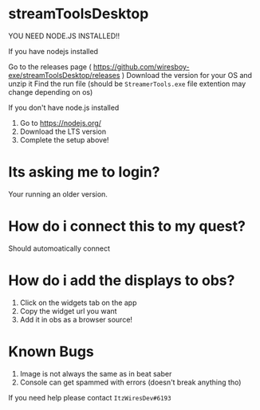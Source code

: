 # streamToolsDesktop

YOU NEED NODE.JS INSTALLED!!

If you have nodejs installed

Go to the releases page ( https://github.com/wiresboy-exe/streamToolsDesktop/releases )
Download the version for your OS and unzip it
Find the run file (should be `StreamerTools.exe` file extention may change depending on os)

If you don't have node.js installed

1. Go to <a href="https://nodejs.org/">https://nodejs.org/</a>
2. Download the LTS version
3. Complete the setup above!

# Its asking me to login?
Your running an older version.

# How do i connect this to my quest?
Should automoatically connect

# How do i add the displays to obs?

1. Click on the widgets tab on the app
2. Copy the widget url you want
3. Add it in obs as a browser source!

# Known Bugs
1. Image is not always the same as in beat saber
2. Console can get spammed with errors (doesn't break anything tho)

If you need help please contact `ItzWiresDev#6193`
